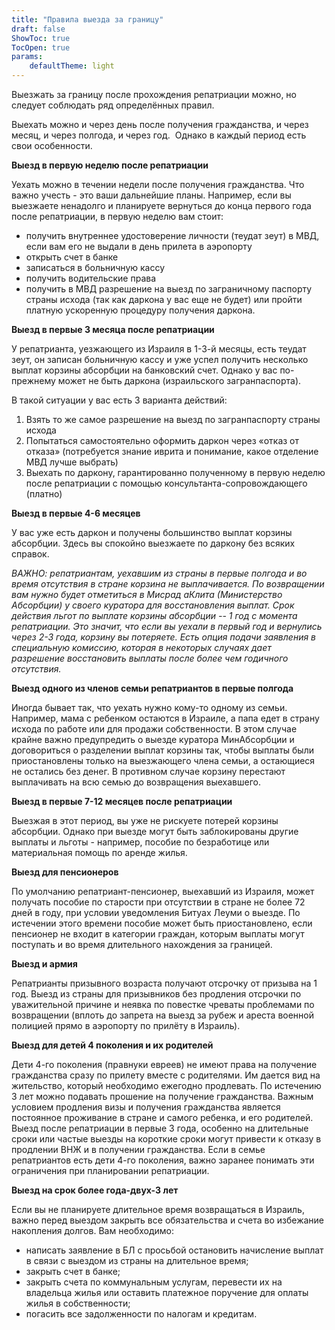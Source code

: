 ```yaml
---
title: "Правила выезда за границу"
draft: false
ShowToc: true
TocOpen: true
params: 
    defaultTheme: light
---
```

Выезжать за границу после прохождения репатриации можно, но следует соблюдать ряд определённых правил.

Выехать можно и через день после получения гражданства, и через месяц, и через полгода, и через год.  Однако в каждый период есть свои особенности.

**Выезд в первую неделю после репатриации**

Уехать можно в течении недели после получения гражданства. Что важно учесть - это ваши дальнейшие планы. Например, если вы выезжаете ненадолго и планируете вернуться до конца первого года после репатриации, в первую неделю вам стоит:

-   получить внутреннее удостоверение личности (теудат зеут) в МВД, если вам его не выдали в день прилета в аэропорту
-   открыть счет в банке
-   записаться в больничную кассу
-   получить водительские права
-   получить в МВД разрешение на выезд по заграничному паспорту страны исхода (так как даркона у вас еще не будет) или пройти платную ускоренную процедуру получения даркона.

**Выезд в первые 3 месяца после репатриации**

У репатрианта, уезжающего из Израиля в 1-3-й месяцы, есть теудат зеут, он записан больничную кассу и уже успел получить несколько выплат корзины абсорбции на банковский счет. Однако у вас по-прежнему может не быть даркона (израильского загранпаспорта).

В такой ситуации у вас есть 3 варианта действий:

1. Взять то же самое разрешение на выезд по загранпаспорту страны исхода
2. Попытаться самостоятельно оформить даркон через «отказ от отказа» (потребуется знание иврита и понимание, какое отделение МВД лучше выбрать)
3. Выехать по даркону, гарантированно полученному в первую неделю после репатриации с помощью консультанта-сопровождающего (платно)

**Выезд в первые 4-6 месяцев**

У вас уже есть даркон и получены большинство выплат корзины абсорбции. Здесь вы спокойно выезжаете по даркону без всяких справок.

*ВАЖНО: репатриантам, уехавшим из страны в первые полгода и во время отсутствия в стране корзина не выплачивается. По возвращении вам нужно будет отметиться в Мисрад аКлита (Министерство Абсорбции) у своего куратора для восстановления выплат. Срок действия льгот по выплате корзины абсорбции -- 1 год с момента репатриации. Это значит, что если вы уехали в первый год и вернулись через 2-3 года, корзину вы потеряете. Есть опция подачи заявления в специальную комиссию, которая в некоторых случаях дает разрешение восстановить выплаты после более чем годичного отсутствия.* 

**Выезд одного из членов семьи репатриантов в первые полгода**

Иногда бывает так, что уехать нужно кому-то одному из семьи. Например, мама с ребенком остаются в Израиле, а папа едет в страну исхода по работе или для продажи собственности. В этом случае крайне важно предупредить о выезде куратора МинАбсорбции и договориться о разделении выплат корзины так, чтобы выплаты были приостановлены только на выезжающего члена семьи, а остающиеся не остались без денег. В противном случае корзину перестают выплачивать на всю семью до возвращения выехавшего.

**Выезд в первые 7-12 месяцев после репатриации**

Выезжая в этот период, вы уже не рискуете потерей корзины абсорбции. Однако при выезде могут быть заблокированы другие выплаты и льготы - например, пособие по безработице или материальная помощь по аренде жилья.

**Выезд для пенсионеров**

По умолчанию репатриант-пенсионер, выехавший из Израиля, может получать пособие по старости при отсутствии в стране не более 72 дней в году, при условии уведомления Битуах Леуми о выезде. По истечении этого времени пособие может быть приостановлено, если пенсионер не входит в категории граждан, которым выплаты могут поступать и во время длительного нахождения за границей.

**Выезд и армия**

Репатрианты призывного возраста получают отсрочку от призыва на 1 год. Выезд из страны для призывников без продления отсрочки по уважительной причине и неявка по повестке чреваты проблемами по возвращении (вплоть до запрета на выезд за рубеж и ареста военной полицией прямо в аэропорту по прилёту в Израиль).

**Выезд для детей 4 поколения и их родителей**

Дети 4-го поколения (правнуки евреев) не имеют права на получение гражданства сразу по прилету вместе с родителями. Им дается вид на жительство, который необходимо ежегодно продлевать. По истечению 3 лет можно подавать прошение на получение гражданства. Важным условием продления визы и получения гражданства является постоянное проживание в стране и самого ребенка, и его родителей. Выезд после репатриации в первые 3 года, особенно на длительные сроки или частые выезды на короткие сроки могут привести к отказу в продлении ВНЖ и в получении гражданства. Если в семье репатриантов есть дети 4-го поколения, важно заранее понимать эти ограничения при планировании репатриации.

**Выезд на срок более года-двух-3 лет**

Если вы не планируете длительное время возвращаться в Израиль, важно перед выездом закрыть все обязательства и счета во избежание накопления долгов. Вам необходимо:

- написать заявление в БЛ с просьбой остановить начисление выплат в связи с выездом из страны на длительное время;
- закрыть счет в банке;
- закрыть счета по коммунальным услугам, перевести их на владельца жилья или оставить платежное поручение для оплаты жилья в собственности;
- погасить все задолженности по налогам и кредитам.



